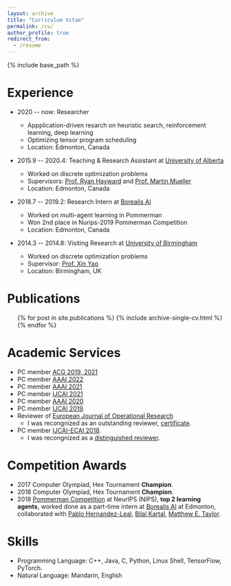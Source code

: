 ```yaml
---
layout: archive
title: "Curriculum Vitae"
permalink: /cv/
author_profile: true
redirect_from:
  - /resume
---
```


{% include base_path %}

Experience
======
* 2020 -- now: Researcher 
  * Appplication-driven resarch on heuristic search, reinforcement learning, deep learning 
  * Optimizing tensor program scheduling 
  * Location: Edmonton, Canada 

* 2015.9 -- 2020.4: Teaching & Research Assistant at [University of Alberta](#)
  * Worked on discrete optimization problems
  * Supervisors: [Prof. Ryan Hayward](#) and [Prof. Martin Mueller](#)
  * Location: Edmonton, Canada 

* 2018.7 -- 2019.2: Research Intern at [Borealis AI](#)
  * Worked on multi-agent learning in Pommerman
  * Won 2nd place in Nurips-2019 Pommerman Competition
  * Location: Edmonton, Canada

* 2014.3 -- 2014.8: Visiting Research at [University of Birmingham](#)
  * Worked on discrete optimization problems
  * Supervisor: [Prof. Xin Yao](#)
  * Location: Birmingham, UK

Publications
======
  <ul>{% for post in site.publications %}
    {% include archive-single-cv.html %}
  {% endfor %}</ul>

Academic Services
======
- PC member [ACG 2019, 2021](#)
- PC member [AAAI 2022](https://aaai.org/Conferences/AAAI-22/)
- PC member [AAAI 2021](https://aaai.org/Conferences/AAAI-21/)
- PC member [IJCAI 2021](https://ijcai-21.org)
- PC member [AAAI 2020](https://aaai.org/Conferences/AAAI-20/)
- PC member [IJCAI 2019](https://ijcai19.org/).
- Reviewer of [European Journal of Operational Research](https://www.journals.elsevier.com/european-journal-of-operational-research/)
   - I was recongnized as an outstanding reviewer, [certificate](OutstandingReviewerEJOR.pdf).
- PC member [IJCAI-ECAI 2018](https://www.ijcai-18.org/).
   - I was recongnized as a [distinguished reviewer](https://www.ijcai-18.org/distinguished-members/).  



Competition Awards
======
 - 2017 Computer Olympiad, Hex Tournament **Champion**. 
 - 2018 Computer Olympiad, Hex Tournament **Champion**. 
 - 2018 [Pommerman Competition](https://www.pommerman.com/) at NeurIPS (NIPS), **top 2 learning agents**, worked done as a part-time intern at [Borealis AI](https://www.borealisai.com/en/) at Edmonton, collaborated with [Pablo Hernandez-Leal](https://scholar.google.com/citations?user=ubp1GHsAAAAJ&hl=en), [Bilal Kartal](https://scholar.google.com/citations?user=Q9hKzEwAAAAJ&hl=en), [Matthew E. Taylor](https://scholar.google.com/citations?user=edQgLXcAAAAJ&hl=en).

Skills
======
* Programming Language: C++, Java, C, Python, Linux Shell, TensorFlow, PyTorch.
* Natural Language: Mandarin, English


  
<!-- 
Talks
======
  <ul>{% for post in site.talks %}
    {% include archive-single-talk-cv.html %}
  {% endfor %}</ul>
  
Teaching
======
  <ul>{% for post in site.teaching %}
    {% include archive-single-cv.html %}
  {% endfor %}</ul>
-->